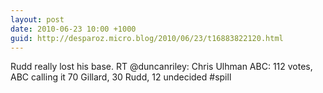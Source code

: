 ```yaml
---
layout: post
date: 2010-06-23 10:00 +1000
guid: http://desparoz.micro.blog/2010/06/23/t16883822120.html
---
```

Rudd really lost his base. RT @duncanriley: Chris Ulhman ABC: 112 votes, ABC calling it 70 Gillard, 30 Rudd, 12 undecided #spill
